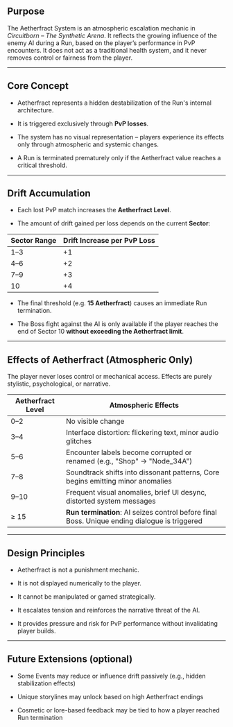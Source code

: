 ## Purpose

The Aetherfract System is an atmospheric escalation mechanic in _Circuitborn – The Synthetic Arena_. It reflects the growing influence of the enemy AI during a Run, based on the player’s performance in PvP encounters. It does not act as a traditional health system, and it never removes control or fairness from the player.

---

## Core Concept

- Aetherfract represents a hidden destabilization of the Run's internal architecture.
    
- It is triggered exclusively through **PvP losses**.
    
- The system has no visual representation – players experience its effects only through atmospheric and systemic changes.
    
- A Run is terminated prematurely only if the Aetherfract value reaches a critical threshold.
    

---

## Drift Accumulation

- Each lost PvP match increases the **Aetherfract Level**.
    
- The amount of drift gained per loss depends on the current **Sector**:
    

|Sector Range|Drift Increase per PvP Loss|
|---|---|
|1–3|+1|
|4–6|+2|
|7–9|+3|
|10|+4|

- The final threshold (e.g. **15 Aetherfract**) causes an immediate Run termination.
    
- The Boss fight against the AI is only available if the player reaches the end of Sector 10 **without exceeding the Aetherfract limit**.
    

---

## Effects of Aetherfract (Atmospheric Only)

The player never loses control or mechanical access. Effects are purely stylistic, psychological, or narrative.

|Aetherfract Level|Atmospheric Effects|
|---|---|
|0–2|No visible change|
|3–4|Interface distortion: flickering text, minor audio glitches|
|5–6|Encounter labels become corrupted or renamed (e.g., "Shop" → "Node_34A")|
|7–8|Soundtrack shifts into dissonant patterns, Core begins emitting minor anomalies|
|9–10|Frequent visual anomalies, brief UI desync, distorted system messages|
|≥ 15|**Run termination**: AI seizes control before final Boss. Unique ending dialogue is triggered|

---

## Design Principles

- Aetherfract is not a punishment mechanic.
    
- It is not displayed numerically to the player.
    
- It cannot be manipulated or gamed strategically.
    
- It escalates tension and reinforces the narrative threat of the AI.
    
- It provides pressure and risk for PvP performance without invalidating player builds.
    

---

## Future Extensions (optional)

- Some Events may reduce or influence drift passively (e.g., hidden stabilization effects)
    
- Unique storylines may unlock based on high Aetherfract endings
    
- Cosmetic or lore-based feedback may be tied to how a player reached Run termination